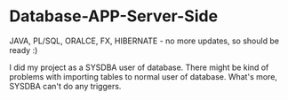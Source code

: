 # Database-APP-Server-Side
JAVA, PL/SQL, ORALCE, FX, HIBERNATE - no more updates, so should be ready :)

I did my project as a SYSDBA user of database. There might be kind of problems with importing tables to normal user of database. What's more, SYSDBA can't do any triggers.
